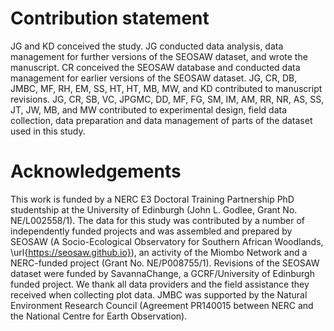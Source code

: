 # Contribution statement 

JG and KD conceived the study. JG conducted data analysis, data management for further versions of the SEOSAW dataset, and wrote the manuscript. CR conceived the SEOSAW database and conducted data management for earlier versions of the SEOSAW dataset. JG, CR, DB, JMBC, MF, RH, EM, SS, HT, HT, MB, MW, and KD contributed to manuscript revisions. JG, CR, SB, VC, JPGMC, DD, MF, FG, SM, IM, AM, RR, NR, AS, SS, JT, JW, MB, and MW contributed to experimental design, field data collection, data preparation and data management of parts of the dataset used in this study. 

# Acknowledgements

This work is funded by a NERC E3 Doctoral Training Partnership PhD studentship at the University of Edinburgh (John L. Godlee, Grant No. NE/L002558/1). The data for this study was contributed by a number of independently funded projects and was assembled and prepared by SEOSAW (A Socio-Ecological Observatory for Southern African Woodlands, \url{https://seosaw.github.io}), an activity of the Miombo Network and a NERC-funded project (Grant No. NE/P008755/1). Revisions of the SEOSAW dataset were funded by SavannaChange, a GCRF/University of Edinburgh funded project. We thank all data providers and the field assistance they received when collecting plot data. JMBC was supported by the Natural Environment Research Council (Agreement PR140015 between NERC and the National Centre for Earth Observation). 



